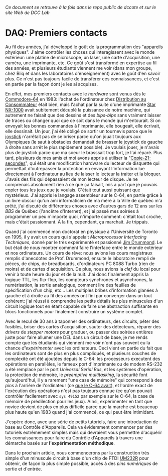 *Ce document se retrouve à la fois dans le repo public de dccote et sur le site Web de DCC Lab*



# DAQ: Premiers contacts

Au fil des années, j'ai développé le goût de la programmation des "appareils physiques". J'aime contrôler les choses qui interagissent avec le monde extérieur: une platine de microscope, un laser, une carte d'acquisition,  une caméra, une imprimante, etc.  Ce goût s'est transformé en expertise au fil des années, et plusieurs étudiants viennent me voir (dans mon groupe, chez Bliq et dans les laboratoires d'enseignement) avec le goût d'en savoir plus.  Ce n'est pas toujours facile de transférer ces connaissances, et c'est en partie par la façon dont je les ai acquises.

En effet, mes premiers contacts avec le *hardware* sont venus dès le [Commodore-64](https://en.wikipedia.org/wiki/Commodore_64) en 1983: l'achat de l'ordinateur chez [Distribution au Consommateur](https://fr.wikipedia.org/wiki/Distribution_aux_consommateurs)  était bien, mais l'achat par la suite d'une imprimante [Star NX-1000](http://www.computerhistory.org/collections/catalog/102645920) avait subitement décuplé la puissance de notre machine, qui autrement ne faisait que des dessins et des *bips-bips* sans vraiment laisser de traces ou changer quoi que ce soit dans le monde qui m'entourait. Si on envoyait les bonnes commandes à l'imprimante, elle bougeait, elle écrivait, elle dessinait.  Un jour, j'ai été obligé de sortir un tournevis parce que le [joystick](https://www.s-config.com/repairing-wico-retro-gaming-joysticks/) n'arrêtait pas de se briser parce qu'on jouait toujours aux Olympiques (le saut à obstacles demandait de brasser le joystick de gauche à droite sans arrêt le plus rapidement possible). Je voulais jouer, je n'avais plus de joystick parce que ma soeur le brasssait trop fort, je l'ai réparé.  Plus tard, plusieurs de mes amis et moi avons appris à utiliser la "[Copie-21-secondes](http://www.c64copyprotection.com/21-second-backup/)", qui était une modification hardware du lecteur de disquette qui permettait d'outrepasser la protection en envoyant l'information lue directement à l'ordinateur au lieu de laisser le lecteur la traiter et la bloquer. J'avais des fils qui dépassaient de mon lecteur de disque. Je ne comprenais absolument rien à ce que ça faisait, mis à part que je pouvais copier tous les jeux que je voulais. C'était tout aussi puissant que mystérieux. J'ai appris le langage assembleur sur le C-64, en partie grâce à un livre obscur qu'un ami  informaticien de ma mère à la Ville de québec m'a prêté, j'ai discuté de différentes choses avec d'autres gars de 12 ans sur les *BBS* de Québec (l'ancêtre d'Internet), et j'ai passé mes soirées à programmer un peu n'importe quoi, n'importe comment: c'était tout croche, mais c'était passionnant. À la fin, cependant, ça marchait. Je trippais.

Quand j'ai commencé mon doctorat en physique à l'Université de Toronto en 1995, il y avait un cours qui s'appelait *Microprocessor Interfacing Techniques*, donné par le très expérimenté et passionné [Jim Drummond](https://www.dal.ca/faculty/science/physics/faculty-staff/Faculty/JamesDrummund.html). Le but était de nous montrer comment faire l'interface entre le monde extérieur et nos ordinateurs. Un cours de rêve: nous avions les cours magistraux remplis d'anecdotes de Prof. Drummond, ensuite le laboratoire rempli de pièces, de chips, de breadboards, d'ordinateurs PC 8088 Turbo (rien de moins) et de cartes d'acquisition.  De plus, nous avions la *clef* du local pour venir à toute heure du jour et de la nuit. J'ai donc finalement appris la logique TTL, les flip-flop, les compteurs synchrones et asynchrones, la numérisation, la sortie analogique, comment lire des feuilles de spécification d'un chip, etc...  Les multiples bribes d'information glanées à gauche et à droite au fil des années ont fini par converger dans un tout cohérent: j'ai réussi à comprendre les petits détails les plus minuscules d'un circuit logique tout en étant capable de faire une abstraction suffisante en blocs fonctionnels pour finalement construire un système complet.

Avec le recul de 30 ans à taponner des ordinateurs, des circuits, péter des fusibles, briser des cartes d'acquisition, sauter des détecteurs, réparer des *drivers* de *stepper motors* pour graduer, ou passer des soirées entières juste pour faire allumer une DEL dans un circuit de base, je me rends compte que les étudiants qui viennent me voir n'ont pas souvent eu la chance *d'expérimenter* avec les ordinateurs.  Ceci vient en partie du fait que les ordinateurs sont de plus en plus compliqués, et plusieurs couches de complexité ont été ajoutées depuis le C-64: les processeurs executent des opérations en parallèles, le fameux port d'imprimante ou de modem RS-232 a été remplacé par le port *Universal Serial Bus*, et les systèmes d'opération, la protection de mémoire, le *preemptive multitasking*, la sécurité font qu'aujourd'hui, il y a rarement "une case de mémoire" qui correspond à des *pins* à l'arrière de l'ordinateur (ce [que le C-64 avait](https://www.c64-wiki.com/wiki/User_Port)), et l'ordre exact de l'exécution des opérations n'est pas toujours connue (ce qu'on pouvait contrôler facilement avec `sys 49152` par exemple sur le C-64, la case de mémoire de prédilection pour les jeux). Ainsi, expérimenter en tant que novice devient de plus en plus difficile parce que la marche est beaucoup plus haute qu'en 1983 quand j'ai commencé, ce qui peut être intimidant.

J'espère donc, avec une série de petits tutoriels, faire une introduction de base au Contrôle d'Appareils. Cela va évidemment commencer par des tutoriels extrêmement simples mais qui devraient vous permettre d'acquérir les connaissances pour faire du Contrôle d'Appareils à travers une démarche basée sur **l'expérimentation méthodique**.

Dans le prochain article, nous commencerons par la construction très simple d'un minuscule circuit à base d'un chip de FTDI [UM232R](https://www.digikey.ca/product-detail/en/UM232R/768-1019-ND/1836397) pour obtenir, de façon la plus simple possible, accès à des *pins numériques* de sortie et d'entrée. 
